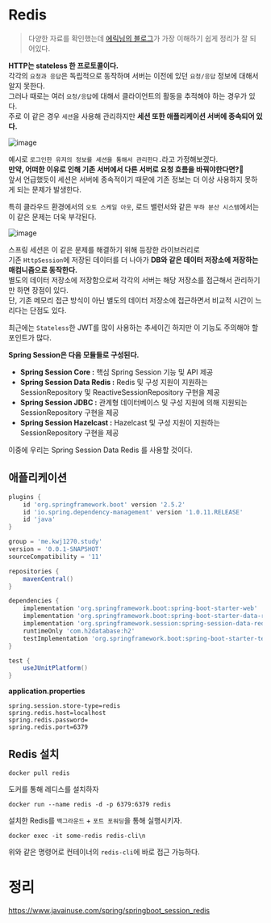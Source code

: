 # Redis
> 다양한 자료를 확인했는데 [에릭님의 블로그](https://deveric.tistory.com/76)가 가장 이해하기 쉽게 정리가 잘 되어있다.   
      
**HTTP는 stateless 한 프로토콜이다.**                         
각각의 `요청과 응답`은 독립적으로 동작하며 서버는 이전에 있던 `요청/응답` 정보에 대해서 알지 못한다.        
그러나 때로는 여러 `요청/응답`에 대해서 클라이언트의 활동을 추적해야 하는 경우가 있다.        
주로 이 같은 경우 `세션`을 사용해 관리하지만 **세션 또한 애플리케이션 서버에 종속되어 있다.**       

![image](https://user-images.githubusercontent.com/50267433/133992674-91925337-07b7-473a-a6c5-6de497c8ce3f.png)      
   
예시로 `로그인한 유저의 정보를 세션을 통해서 관리한다.`라고 가정해보겠다.           
**만약, 어떠한 이유로 인해 기존 서버에서 다른 서버로 요청 흐름을 바꿔야한다면?🤔**                
앞서 언급했듯이 세션은 서버에 종속적이기 때문에 기존 정보는 더 이상 사용하지 못하게 되는 문제가 발생한다.                
                    
특히 클라우드 환경에서의 `오토 스케일 아웃`, 로드 밸런서와 같은 `부하 분산 시스템`에서는 이 같은 문제는 더욱 부각된다.           
        
![image](https://user-images.githubusercontent.com/50267433/133992692-90c426cc-0f48-4034-b410-63289d4f6a1d.png)      
              
스프링 세션은 이 같은 문제를 해결하기 위해 등장한 라이브러리로            
기존 `HttpSession`에 저장된 데이터를 더 나아가 **DB와 같은 데이터 저장소에 저장하는 매컴니즘으로 동작한다.**               
별도의 데이터 저장소에 저장함으로써 각각의 서버는 해당 저장소를 접근해서 관리하기만 하면 장점이 있다.             
단, 기존 메모리 접근 방식이 아닌 별도의 데이터 저장소에 접근하면서 비교적 시간이 느리다는 단점도 있다.          
             
최근에는 `Stateless`한 JWT를 많이 사용하는 추세이긴 하지만 이 기능도 주의해야 할 포인트가 많다.   
  
**Spring Session은 다음 모듈들로 구성된다.**    
* **Spring Session Core :** 핵심 Spring Session 기능 및 API 제공   
* **Spring Session Data Redis :** Redis 및 구성 지원이 지원하는 SessionRepository 및 ReactiveSessionRepository 구현을 제공     
* **Spring Session JDBC :** 관계형 데이터베이스 및 구성 지원에 의해 지원되는 SessionRepository 구현을 제공 
* **Spring Session Hazelcast :** Hazelcast 및 구성 지원이 지원하는 SessionRepository 구현을 제공    
   
이중에 우리는 Spring Session Data Redis 를 사용할 것이다.      

## 애플리케이션

```gradle
plugins {
    id 'org.springframework.boot' version '2.5.2'
    id 'io.spring.dependency-management' version '1.0.11.RELEASE'
    id 'java'
}

group = 'me.kwj1270.study'
version = '0.0.1-SNAPSHOT'
sourceCompatibility = '11'

repositories {
    mavenCentral()
}

dependencies {
    implementation 'org.springframework.boot:spring-boot-starter-web'
    implementation 'org.springframework.boot:spring-boot-starter-data-redis'
    implementation 'org.springframework.session:spring-session-data-redis'
    runtimeOnly 'com.h2database:h2'
    testImplementation 'org.springframework.boot:spring-boot-starter-test'
}

test {
    useJUnitPlatform()
}
```

**application.properties**
```properties
spring.session.store-type=redis
spring.redis.host=localhost
spring.redis.password=
spring.redis.port=6379
```


## Redis 설치
```
docker pull redis
``` 
도커를 통해 레디스를 설치하자     
  
```
docker run --name redis -d -p 6379:6379 redis
```
설치한 Redis를 `백그라운드` + `포트 포워딩`을 통해 실행시키자.   
    
``` 
docker exec -it some-redis redis-cli\n
``` 
위와 같은 명령어로 컨테이너의 `redis-cli`에 바로 접근 가능하다.    

# 정리 
https://www.javainuse.com/spring/springboot_session_redis
